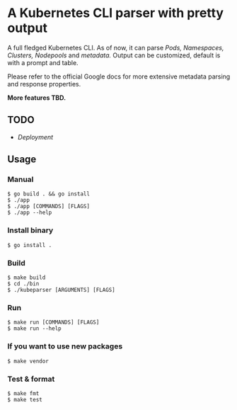 # A Kubernetes CLI parser with pretty output 

A full fledged Kubernetes CLI. As of now, it can parse _Pods, Namespaces, Clusters, Nodepools_ and _metadata._ Output can be customized, default is with a prompt and table.

Please refer to the official Google docs for more extensive metadata parsing and response properties.

**More features TBD.**

## TODO ##
- _Deployment_
  
## Usage ##

### Manual ###
```console
$ go build . && go install
$ ./app
$ ./app [COMMANDS] [FLAGS]
$ ./app --help
```

### Install binary ###
```console
$ go install .
```

### Build ###
```console
$ make build
$ cd ./bin
$ ./kubeparser [ARGUMENTS] [FLAGS]
```

### Run ###
```console
$ make run [COMMANDS] [FLAGS]
$ make run --help
```

### If you want to use new packages ###
```console
$ make vendor
```

### Test & format ###
```console
$ make fmt
$ make test
```
